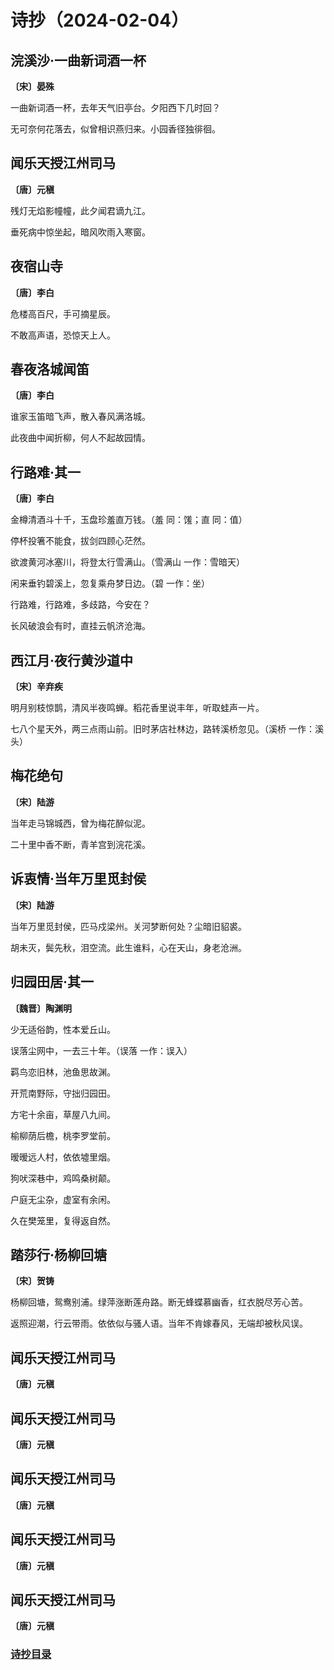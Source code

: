 # 诗抄（2024-02-04）

## 浣溪沙·一曲新词酒一杯

**〔宋〕晏殊**

一曲新词酒一杯，去年天气旧亭台。夕阳西下几时回？

无可奈何花落去，似曾相识燕归来。小园香径独徘徊。

## 闻乐天授江州司马

**〔唐〕元稹**

残灯无焰影幢幢，此夕闻君谪九江。

垂死病中惊坐起，暗风吹雨入寒窗。

## 夜宿山寺

**〔唐〕李白**

危楼高百尺，手可摘星辰。

不敢高声语，恐惊天上人。

## 春夜洛城闻笛

**〔唐〕李白**

谁家玉笛暗飞声，散入春风满洛城。

此夜曲中闻折柳，何人不起故园情。

## 行路难·其一

**〔唐〕李白**

金樽清酒斗十千，玉盘珍羞直万钱。（羞 同：馐；直 同：值）

停杯投箸不能食，拔剑四顾心茫然。

欲渡黄河冰塞川，将登太行雪满山。（雪满山 一作：雪暗天）

闲来垂钓碧溪上，忽复乘舟梦日边。（碧 一作：坐）

行路难，行路难，多歧路，今安在？

长风破浪会有时，直挂云帆济沧海。

## 西江月·夜行黄沙道中

**〔宋〕辛弃疾**

明月别枝惊鹊，清风半夜鸣蝉。稻花香里说丰年，听取蛙声一片。

七八个星天外，两三点雨山前。旧时茅店社林边，路转溪桥忽见。（溪桥 一作：溪头）

## 梅花绝句

**〔宋〕陆游**

当年走马锦城西，曾为梅花醉似泥。

二十里中香不断，青羊宫到浣花溪。

## 诉衷情·当年万里觅封侯

**〔宋〕陆游**

当年万里觅封侯，匹马戍梁州。关河梦断何处？尘暗旧貂裘。

胡未灭，鬓先秋，泪空流。此生谁料，心在天山，身老沧洲。

## 归园田居·其一

**〔魏晋〕陶渊明**

少无适俗韵，性本爱丘山。

误落尘网中，一去三十年。（误落 一作：误入）

羁鸟恋旧林，池鱼思故渊。

开荒南野际，守拙归园田。

方宅十余亩，草屋八九间。

榆柳荫后檐，桃李罗堂前。

暧暧远人村，依依墟里烟。

狗吠深巷中，鸡鸣桑树颠。

户庭无尘杂，虚室有余闲。

久在樊笼里，复得返自然。

## 踏莎行·杨柳回塘

**〔宋〕贺铸**

杨柳回塘，鸳鸯别浦。绿萍涨断莲舟路。断无蜂蝶慕幽香，红衣脱尽芳心苦。

返照迎潮，行云带雨。依依似与骚人语。当年不肯嫁春风，无端却被秋风误。

## 闻乐天授江州司马

**〔唐〕元稹**

## 闻乐天授江州司马

**〔唐〕元稹**

## 闻乐天授江州司马

**〔唐〕元稹**

## 闻乐天授江州司马

**〔唐〕元稹**

## 闻乐天授江州司马

**〔唐〕元稹**

### [诗抄目录](../poem.md)
